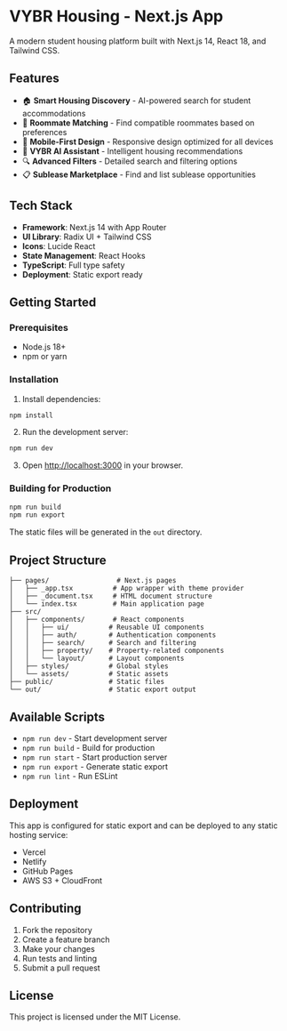 # VYBR Housing - Next.js App

A modern student housing platform built with Next.js 14, React 18, and Tailwind CSS.

## Features

- 🏠 **Smart Housing Discovery** - AI-powered search for student accommodations
- 👥 **Roommate Matching** - Find compatible roommates based on preferences
- 📱 **Mobile-First Design** - Responsive design optimized for all devices
- 🤖 **VYBR AI Assistant** - Intelligent housing recommendations
- 🔍 **Advanced Filters** - Detailed search and filtering options
- 📋 **Sublease Marketplace** - Find and list sublease opportunities

## Tech Stack

- **Framework**: Next.js 14 with App Router
- **UI Library**: Radix UI + Tailwind CSS
- **Icons**: Lucide React
- **State Management**: React Hooks
- **TypeScript**: Full type safety
- **Deployment**: Static export ready

## Getting Started

### Prerequisites

- Node.js 18+ 
- npm or yarn

### Installation

1. Install dependencies:
```bash
npm install
```

2. Run the development server:
```bash
npm run dev
```

3. Open [http://localhost:3000](http://localhost:3000) in your browser.

### Building for Production

```bash
npm run build
npm run export
```

The static files will be generated in the `out` directory.

## Project Structure

```
├── pages/                 # Next.js pages
│   ├── _app.tsx          # App wrapper with theme provider
│   ├── _document.tsx     # HTML document structure
│   └── index.tsx         # Main application page
├── src/
│   ├── components/       # React components
│   │   ├── ui/          # Reusable UI components
│   │   ├── auth/        # Authentication components
│   │   ├── search/      # Search and filtering
│   │   ├── property/    # Property-related components
│   │   └── layout/      # Layout components
│   ├── styles/          # Global styles
│   └── assets/          # Static assets
├── public/              # Static files
└── out/                 # Static export output
```

## Available Scripts

- `npm run dev` - Start development server
- `npm run build` - Build for production
- `npm run start` - Start production server
- `npm run export` - Generate static export
- `npm run lint` - Run ESLint

## Deployment

This app is configured for static export and can be deployed to any static hosting service:

- Vercel
- Netlify
- GitHub Pages
- AWS S3 + CloudFront

## Contributing

1. Fork the repository
2. Create a feature branch
3. Make your changes
4. Run tests and linting
5. Submit a pull request

## License

This project is licensed under the MIT License.
